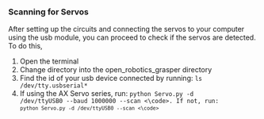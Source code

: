 ### Scanning for Servos
After setting up the circuits and connecting the servos to your computer using the usb module, you can proceed to check if the servos are detected. To do this,

1. Open the terminal
2. Change directory into the open_robotics_grasper directory
3. Find the id of your usb device connected by running: <code>ls /dev/tty.usbserial* </code>
4. If using the AX Servo series, run: <code>python Servo.py -d /dev/ttyUSB0 --baud 1000000 --scan <\code>. If not, run: <code>python Servo.py -d /dev/ttyUSB0 --scan <\code>
